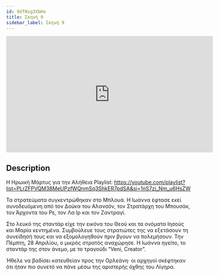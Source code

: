 ```yaml
---
id: 9dfNxg3XbHo
title: Σκηνή 9
sidebar_label: Σκηνή 9
---
```


<iframe
  width="560"
  height="315"
  src="https://www.youtube.com/embed/9dfNxg3XbHo"
  title="YouTube video player"
  frameborder="0"
  allow="accelerometer; autoplay; clipboard-write; encrypted-media; gyroscope; picture-in-picture; web-share"
  referrerpolicy="strict-origin-when-cross-origin"
  allowfullscreen
></iframe>

## Description

Η Ηρωική Μάρτυς για την Αλήθεια
Playlist: https://youtube.com/playlist?list=PLrZFPVQM38MeUPzfWQnmSq3ShkER7pdSA&si=1nS7zi_Nm_u6HsZW 

Τα στρατεύματα συγκεντρώθηκαν στο Μπλουά. Η Ιωάννα έφτασε εκεί συνοδευόμενη από τον Δούκα του Αλανσόν, τον Στρατάρχη του Μπουσάκ, τον Άρχοντα του Ρε, τον Λα Ιρ και τον Ζαντραγί.

Στο λευκό της σταντάρ είχε την εικόνα του Θεού και τα ονόματα Ιησούς και Μαρία κεντημένα. Συμβούλευε τους στρατιώτες της να εξετάσουν τη συνείδησή τους και να εξομολογηθούν πριν βγουν να πολεμήσουν. Την Πέμπτη, 28 Απριλίου, ο μικρός στρατός αναχώρησε. Η Ιωάννα ηγείτο, το σταντάρ της στον άνεμο, με το τραγούδι “Veni, Creator”.

Ήθελε να βαδίσει κατευθείαν προς την Ορλεάνη· οι αρχηγοί σκέφτηκαν ότι ήταν πιο συνετό να πάνε μέσω της αριστερής όχθης του Λίγηρα.
